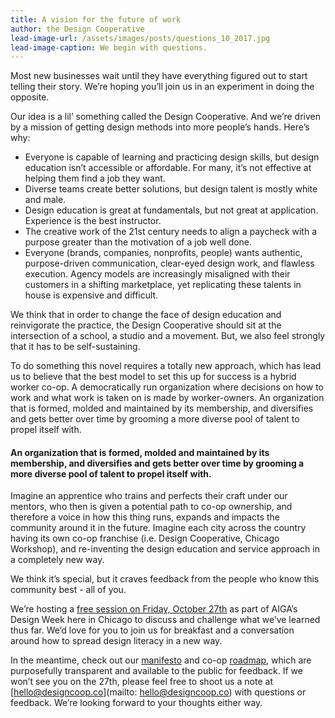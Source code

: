 ```yaml
---
title: A vision for the future of work
author: the Design Cooperative
lead-image-url: /assets/images/posts/questions_10_2017.jpg
lead-image-caption: We begin with questions.
---
```


<!-- 

how to insert an image:

{% include image.html url="/assets/images/posts/questions_10_2017.jpg" caption="We begin with questions." %}

-->

Most new businesses wait until they have everything figured out to start telling their story. We’re hoping you’ll join us in an experiment in doing the opposite.

<!-- more -->

Our idea is a lil’ something called the Design Cooperative. And we’re driven by a mission of getting design methods into more people’s hands. Here’s why:

- Everyone is capable of learning and practicing design skills, but design education isn’t accessible or affordable. For many, it’s not effective at helping them find a job they want.
- Diverse teams create better solutions, but design talent is mostly white and male.
- Design education is great at fundamentals, but not great at application. Experience is the best instructor.
- The creative work of the 21st century needs to align a paycheck with a purpose greater than the motivation of a job well done.
- Everyone (brands, companies, nonprofits, people) wants authentic, purpose-driven communication, clear-eyed design work, and flawless execution. Agency models are increasingly misaligned with their customers in a shifting marketplace, yet replicating these talents in house is expensive and difficult.

We think that in order to change the face of design education and reinvigorate the practice, the Design Cooperative should sit at the intersection of a school, a studio and a movement. But, we also feel strongly that it has to be self-sustaining. 

To do something this novel requires a totally new approach, which has lead us to believe that the best model to set this up for success is a hybrid worker co-op. A democratically run organization where decisions on how to work and what work is taken on is made by worker-owners. An organization that is formed, molded and maintained by its membership, and diversifies and gets better over time by grooming a more diverse pool of talent to propel itself with.

#### An organization that is formed, molded and maintained by its membership, and diversifies and gets better over time by grooming a more diverse pool of talent to propel itself with. 

Imagine an apprentice who trains and perfects their craft under our mentors, who then is given a potential path to co-op ownership, and therefore a voice in how this thing runs, expands and impacts the community around it in the future. Imagine each city across the country having its own co-op franchise (i.e. Design Cooperative, Chicago Workshop), and re-inventing the design education and service approach in a completely new way.

We think it’s special, but it craves feedback from the people who know this community best - all of you.

We’re hosting a [free session on Friday, October 27th](https://www.eventbrite.com/e/designing-the-ideal-design-shop-tickets-38734833931) as part of AIGA’s Design Week here in Chicago to discuss and challenge what we’ve learned thus far. We’d love for you to join us for breakfast and a conversation around how to spread design literacy in a new way.

In the meantime, check out our [manifesto](https://docs.google.com/document/d/10QOmwrdezX-3n9c9A3mD8XrOW1F3fyoTFgVrXsv-I1s) and co-op [roadmap](https://trello.com/b/PoGlOFGm/roadmap), which are purposefully transparent and available to the public for feedback. If we won’t see you on the 27th, please feel free to shoot us a note at [hello@designcoop.co](mailto: hello@designcoop.co) with questions or feedback.  We’re looking forward to your thoughts either way.